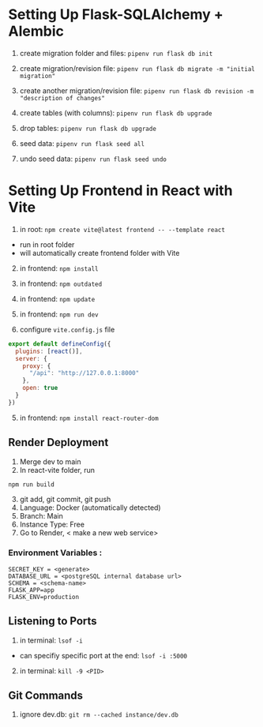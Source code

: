 # Setting Up Flask-SQLAlchemy + Alembic

1. create migration folder and files: ```pipenv run flask db init```

2. create migration/revision file: ```pipenv run flask db migrate -m "initial migration"```

3. create another migration/revision file: ```pipenv run flask db revision -m "description of changes"```

4. create tables (with columns): ```pipenv run flask db upgrade```

5. drop tables: ```pipenv run flask db upgrade```

6. seed data: ```pipenv run flask seed all```

7. undo seed data: ```pipenv run flask seed undo```


# Setting Up Frontend in React with Vite

1. in root: ```npm create vite@latest frontend -- --template react```
  - run in root folder
  - will automatically create frontend folder with Vite

2. in frontend: ```npm install```

3. in frontend: ```npm outdated```

4. in frontend: ```npm update```

5. in frontend: ```npm run dev```

6. configure ```vite.config.js``` file
```js
export default defineConfig({
  plugins: [react()],
  server: {
    proxy: {
      "/api": "http://127.0.0.1:8000"
    },
    open: true
  }
})
```

5. in frontend: ```npm install react-router-dom```


## Render Deployment
1. Merge dev to main
2. In react-vite folder, run
```
npm run build
```
3. git add, git commit, git push
4. Language: Docker (automatically detected)
5. Branch: Main
6. Instance Type: Free
7. Go to Render, < make a new web service>

### Environment Variables :
```
SECRET_KEY = <generate>
DATABASE_URL = <postgreSQL internal database url>
SCHEMA = <schema-name>
FLASK_APP=app
FLASK_ENV=production
```


## Listening to Ports

1. in terminal: ```lsof -i```
  - can specifiy specific port at the end: ```lsof -i :5000```

2. in terminal: ```kill -9 <PID>```


## Git Commands

1. ignore dev.db: ```git rm --cached instance/dev.db```

